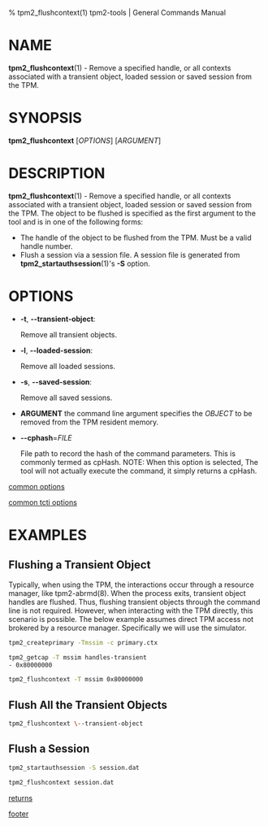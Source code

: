 % tpm2_flushcontext(1) tpm2-tools | General Commands Manual

# NAME

**tpm2_flushcontext**(1) - Remove a specified handle, or all contexts associated
with a transient object, loaded session or saved session from the TPM.

# SYNOPSIS

**tpm2_flushcontext** [*OPTIONS*] [*ARGUMENT*]

# DESCRIPTION

**tpm2_flushcontext**(1) - Remove a specified handle, or all contexts associated
with a transient object, loaded session or saved session from the TPM. The
object to be flushed is specified as the first argument to the tool and is in
one of the following forms:
  - The handle of the object to be flushed from the TPM. Must be a valid handle
  number.
  - Flush a session via a session file. A session file is generated from
    **tpm2_startauthsession**(1)'s **-S** option.

# OPTIONS

  * **-t**, **\--transient-object**:

    Remove all transient objects.

  * **-l**, **\--loaded-session**:

    Remove all loaded sessions.

  * **-s**, **\--saved-session**:

    Remove all saved sessions.

  * **ARGUMENT** the command line argument specifies the _OBJECT_ to be removed
    from the TPM resident memory.

  * **\--cphash**=_FILE_

    File path to record the hash of the command parameters. This is commonly
    termed as cpHash. NOTE: When this option is selected, The tool will not
    actually execute the command, it simply returns a cpHash.

[common options](common/options.md)

[common tcti options](common/tcti.md)

# EXAMPLES

## Flushing a Transient Object

Typically, when using the TPM, the interactions occur through a resource
manager, like tpm2-abrmd(8). When the process exits, transient object handles
are flushed. Thus, flushing transient objects through the command line is not
required. However, when interacting with the TPM directly, this scenario is
possible. The below example assumes direct TPM access not brokered by a resource
manager. Specifically we will use the simulator.

```bash
tpm2_createprimary -Tmssim -c primary.ctx

tpm2_getcap -T mssim handles-transient
- 0x80000000

tpm2_flushcontext -T mssim 0x80000000
```

## Flush All the Transient Objects
```bash
tpm2_flushcontext \--transient-object
```

## Flush a Session
```bash
tpm2_startauthsession -S session.dat

tpm2_flushcontext session.dat
```

[returns](common/returns.md)

[footer](common/footer.md)
